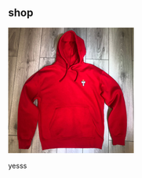 ## shop

<div class="minishop">

[![hoodie](images/red-hoodie.png)](products/hoodie.md)

</div>


yesss